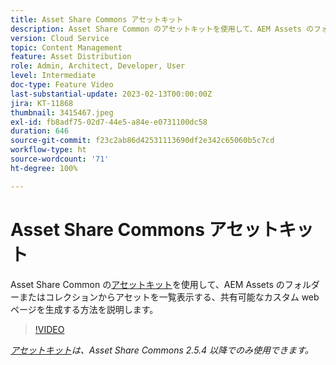 ```yaml
---
title: Asset Share Commons アセットキット
description: Asset Share Common のアセットキットを使用して、AEM Assets のフォルダーまたはコレクションからアセットを一覧表示する、共有可能なカスタム web ページを生成する方法を説明します。
version: Cloud Service
topic: Content Management
feature: Asset Distribution
role: Admin, Architect, Developer, User
level: Intermediate
doc-type: Feature Video
last-substantial-update: 2023-02-13T00:00:00Z
jira: KT-11868
thumbnail: 3415467.jpeg
exl-id: fb8adf75-02d7-44e5-a84e-e0731100dc58
duration: 646
source-git-commit: f23c2ab86d42531113690df2e342c65060b5c7cd
workflow-type: ht
source-wordcount: '71'
ht-degree: 100%

---
```


# Asset Share Commons アセットキット

Asset Share Common の[アセットキット](https://opensource.adobe.com/asset-share-commons/pages/asset-kit/overview/)を使用して、AEM Assets のフォルダーまたはコレクションからアセットを一覧表示する、共有可能なカスタム web ページを生成する方法を説明します。

>[!VIDEO](https://video.tv.adobe.com/v/3415467?quality=12&learn=on)

_[アセットキット](https://opensource.adobe.com/asset-share-commons/pages/asset-kit/overview/)は、Asset Share Commons 2.5.4 以降でのみ使用できます。_
